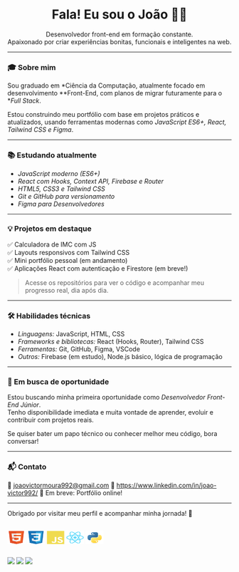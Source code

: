 <h1 align="center">Fala! Eu sou o João 👨‍💻</h1>

<p align="center">
  Desenvolvedor front-end em formação constante.<br>
  Apaixonado por criar experiências bonitas, funcionais e inteligentes na web.
</p>

---

### 🎓 Sobre mim

Sou graduado em *Ciência da Computação, atualmente focado em desenvolvimento **Front-End, com planos de migrar futuramente para o **Full Stack*.  

Estou construindo meu portfólio com base em projetos práticos e atualizados, usando ferramentas modernas como *JavaScript ES6+, React, Tailwind CSS e Figma*.

---

### 📚 Estudando atualmente

- *JavaScript moderno (ES6+)*
- *React com Hooks, Context API, Firebase e Router*
- *HTML5, CSS3 e Tailwind CSS*
- *Git e GitHub para versionamento*
- *Figma para Desenvolvedores*

---

### 💡 Projetos em destaque

✅ Calculadora de IMC com JS  
✅ Layouts responsivos com Tailwind CSS  
✅ Mini portfólio pessoal (em andamento)  
✅ Aplicações React com autenticação e Firestore (em breve!)

> Acesse os repositórios para ver o código e acompanhar meu progresso real, dia após dia.

---

### 🛠 Habilidades técnicas

- *Linguagens:* JavaScript, HTML, CSS
- *Frameworks e bibliotecas:* React (Hooks, Router), Tailwind CSS
- *Ferramentas:* Git, GitHub, Figma, VSCode
- *Outros:* Firebase (em estudo), Node.js básico, lógica de programação

---

### 💼 Em busca de oportunidade

Estou buscando minha primeira oportunidade como *Desenvolvedor Front-End Júnior*.  
Tenho disponibilidade imediata e muita vontade de aprender, evoluir e contribuir com projetos reais.  

Se quiser bater um papo técnico ou conhecer melhor meu código, bora conversar!

---

### 📬 Contato

📧 joaovictormoura992@gmail.com 
🔗 https://www.linkedin.com/in/joao-victor992/
📁 Em breve: Portfólio online!

---

Obrigado por visitar meu perfil e acompanhar minha jornada! 🚀

<!--
<div align="center">
  <a href="https://github.com/joaovictor992">
  <img width="48%" src="https://github-readme-stats.vercel.app/api?username=Joaovictor992&show_icons=true&theme=dark&include_all_commits=true&count_private=true"/>
  <img width="48%" src="https://github-readme-stats.vercel.app/api/top-langs/?username=JoaoVictor992&layout=compact&langs_count=7&theme=dark"/>
</div>
    -->
<div style="display: inline_block"><br>
    <img align="center" alt="joao-HTML" height="30" width="40" src="https://raw.githubusercontent.com/devicons/devicon/master/icons/html5/html5-original.svg">
  <img align="center" alt="joao-CSS" height="30" width="40" src="https://raw.githubusercontent.com/devicons/devicon/master/icons/css3/css3-original.svg">
  <img align="center" alt="joao-Js" height="30" width="40" src="https://raw.githubusercontent.com/devicons/devicon/master/icons/javascript/javascript-plain.svg">
  <img align="center" alt="joao-React" height="30" width="40" src="https://raw.githubusercontent.com/devicons/devicon/master/icons/react/react-original.svg">
  <img align="center" alt="joao-Python" height="30" width="40" src="https://raw.githubusercontent.com/devicons/devicon/master/icons/python/python-original.svg">
  
  ##
 
<div> 
  <a href="https://www.instagram.com/victor_mouraa2/" target="_blank"><img src="https://img.shields.io/badge/-Instagram-%23E4405F?style=for-the-badge&logo=instagram&logoColor=white" target="_blank"></a>
  <a href = "mailto:joaovictormoura992@gmail.com"><img src="https://img.shields.io/badge/-Gmail-%23333?style=for-the-badge&logo=gmail&logoColor=white" target="_blank"></a>
  <a href="https://www.linkedin.com/in/joao-victor992/" target="_blank"><img src="https://img.shields.io/badge/-LinkedIn-%230077B5?style=for-the-badge&logo=linkedin&logoColor=white" target="_blank"></a> 
<!--
   ![Snake Animation](https://github.com/JoaoVictor992/joaovictormoura992/blob/output/github-contribution-grid-snake.svg)
  !-->
  
  </div>
